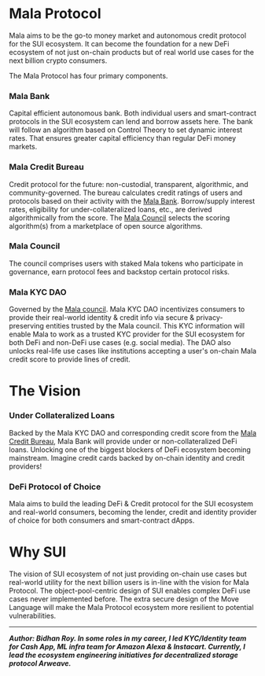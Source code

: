 # Mala Protocol
Mala aims to be the go-to money market and autonomous credit protocol for the SUI ecosystem. It can become the foundation for a new DeFi ecosystem of not just on-chain products but of real world use cases for the next billion crypto consumers.

The Mala Protocol has four primary components.

### Mala Bank
Capital efficient autonomous bank. Both individual users and smart-contract protocols in the SUI ecosystem can lend and borrow assets here. The bank will follow an algorithm based on Control Theory to set dynamic interest rates. That ensures greater capital efficiency than regular DeFi money markets.

### Mala Credit Bureau
Credit protocol for the future: non-custodial, transparent, algorithmic, and community-governed. The bureau calculates credit ratings of users and protocols based on their activity with the [Mala Bank](https://hackmd.io/@bidhan/H1cR7eFxi#Mala-Bank). Borrow/supply interest rates, eligibility for under-collateralized loans, etc., are derived algorithmically from the score. The [Mala Council](https://hackmd.io/@bidhan/H1cR7eFxi#Mala-Council) selects the scoring algorithm(s) from a marketplace of open source algorithms.

### Mala Council
The council comprises users with staked Mala tokens who participate in governance, earn protocol fees and backstop certain protocol risks.

### Mala KYC DAO
Governed by the [Mala council](https://hackmd.io/@bidhan/H1cR7eFxi#Mala-Council). Mala KYC DAO incentivizes consumers to provide their real-world identity & credit info via secure & privacy-preserving entities trusted by the Mala council. This KYC information will enable Mala to work as a trusted KYC provider for the SUI ecosystem for both DeFi and non-DeFi use cases (e.g. social media). The DAO also unlocks real-life use cases like institutions accepting a user's on-chain Mala credit score to provide lines of credit.

# The Vision
### Under Collateralized Loans
Backed by the Mala KYC DAO and corresponding credit score from the [Mala Credit Bureau](https://hackmd.io/@bidhan/H1cR7eFxi#Mala-Credit-Bureau), Mala Bank will provide under or non-collateralized DeFi loans. Unlocking one of the biggest blockers of DeFi ecosystem becoming mainstream. Imagine credit cards backed by on-chain identity and credit providers!
### DeFi Protocol of Choice
Mala aims to build the leading DeFi & Credit protocol for the SUI ecosystem and real-world consumers, becoming the lender, credit and identity provider of choice for both consumers and smart-contract dApps.

# Why SUI
The vision of SUI ecosystem of not just providing on-chain use cases but real-world utility for the next billion users is in-line with the vision for Mala Protocol. The object-pool-centric design of SUI enables complex DeFi use cases never implemented before. The extra secure design of the Move Language will make the Mala Protocol ecosystem more resilient to potential vulnerabilities.


---

***Author: Bidhan Roy. In some roles in my career, I led KYC/Identity team for Cash App, ML infra team for Amazon Alexa & Instacart. Currently, I lead the ecosystem engineering initiatives for decentralized storage protocol Arweave.***
